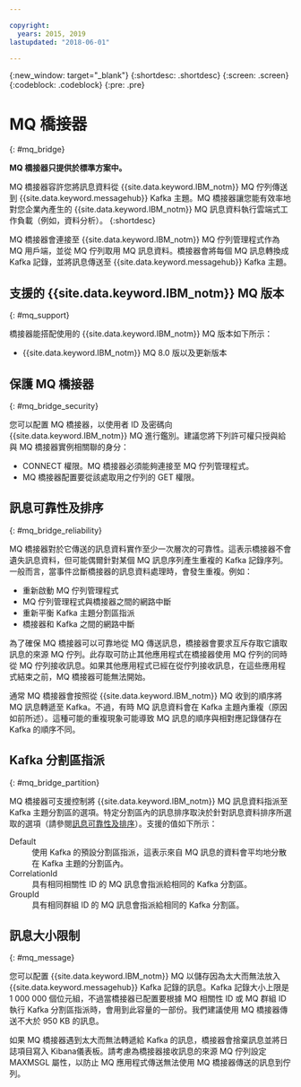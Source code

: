 ```yaml
---

copyright:
  years: 2015, 2019
lastupdated: "2018-06-01"

---
```


{:new_window: target="_blank"}
{:shortdesc: .shortdesc}
{:screen: .screen}
{:codeblock: .codeblock}
{:pre: .pre}

# MQ 橋接器
{: #mq_bridge}

**MQ 橋接器只提供於標準方案中。**
<br/>

MQ 橋接器容許您將訊息資料從 {{site.data.keyword.IBM_notm}} MQ 佇列傳送到 {{site.data.keyword.messagehub}} Kafka 主題。MQ 橋接器讓您能有效率地對您企業內產生的 {{site.data.keyword.IBM_notm}} MQ 訊息資料執行雲端式工作負載（例如，資料分析）。
{:shortdesc}

MQ 橋接器會連接至 {{site.data.keyword.IBM_notm}} MQ 佇列管理程式作為 MQ 用戶端，並從 MQ 佇列取用 MQ 訊息資料。橋接器會將每個 MQ 訊息轉換成 Kafka 記錄，並將訊息傳送至 {{site.data.keyword.messagehub}} Kafka 主題。

## 支援的 {{site.data.keyword.IBM_notm}} MQ 版本
{: #mq_support}

橋接器能搭配使用的 {{site.data.keyword.IBM_notm}} MQ 版本如下所示：

* {{site.data.keyword.IBM_notm}} MQ 8.0 版以及更新版本

## 保護 MQ 橋接器
{: #mq_bridge_security}

您可以配置 MQ 橋接器，以使用者 ID 及密碼向 {{site.data.keyword.IBM_notm}} MQ 進行鑑別。建議您將下列許可權只授與給與 MQ 橋接器實例相關聯的身分：

* CONNECT 權限。MQ 橋接器必須能夠連接至 MQ 佇列管理程式。
* MQ 橋接器配置要從該處取用之佇列的 GET 權限。

## 訊息可靠性及排序
{: #mq_bridge_reliability}

MQ 橋接器對於它傳送的訊息資料實作至少一次層次的可靠性。這表示橋接器不會遺失訊息資料，但可能偶爾針對某個 MQ 訊息序列產生重複的 Kafka 記錄序列。一般而言，當事件岔斷橋接器的訊息資料處理時，會發生重複。例如：

* 重新啟動 MQ 佇列管理程式
* MQ 佇列管理程式與橋接器之間的網路中斷
* 重新平衡 Kafka 主題分割區指派
* 橋接器和 Kafka 之間的網路中斷

為了確保 MQ 橋接器可以可靠地從 MQ 傳送訊息，橋接器會要求互斥存取它讀取訊息的來源 MQ 佇列。此存取可防止其他應用程式在橋接器使用 MQ 佇列的同時從 MQ 佇列接收訊息。如果其他應用程式已經在從佇列接收訊息，在這些應用程式結束之前，MQ 橋接器可能無法開始。

通常 MQ 橋接器會按照從 {{site.data.keyword.IBM_notm}} MQ 收到的順序將 MQ 訊息轉遞至 Kafka。不過，有時 MQ 訊息資料會在 Kafka 主題內重複（原因如前所述）。這種可能的重複現象可能導致 MQ 訊息的順序與相對應記錄儲存在 Kafka 的順序不同。

## Kafka 分割區指派
{: #mq_bridge_partition}

MQ 橋接器可支援控制將 {{site.data.keyword.IBM_notm}} MQ 訊息資料指派至 Kafka 主題分割區的選項。特定分割區內的訊息排序取決於針對訊息資料排序所選取的選項（請參閱[訊息可靠性及排序](#mq_bridge_reliability)）。支援的值如下所示：
<dl><dt>Default</dt>
<dd>使用 Kafka 的預設分割區指派，這表示來自 MQ 訊息的資料會平均地分散在 Kafka 主題的分割區內。</dd>
<dt>CorrelationId</dt>
<dd>具有相同相關性 ID 的 MQ 訊息會指派給相同的 Kafka 分割區。</dd>
<dt>GroupId</dt>
<dd>具有相同群組 ID 的 MQ 訊息會指派給相同的 Kafka 分割區。</dd>
</dl>

## 訊息大小限制
{: #mq_message}

您可以配置 {{site.data.keyword.IBM_notm}} MQ 以儲存因為太大而無法放入 {{site.data.keyword.messagehub}} Kafka 記錄的訊息。Kafka 記錄大小上限是
1 000 000 個位元組，不過當橋接器已配置要根據 MQ 相關性 ID 或 MQ 群組 ID 執行
Kafka 分割區指派時，會用到此容量的一部份。我們建議使用 MQ 橋接器傳送不大於 950 KB 的訊息。

如果 MQ 橋接器遇到太大而無法轉遞給 Kafka 的訊息，橋接器會捨棄訊息並將日誌項目寫入 Kibana儀表板。請考慮為橋接器接收訊息的來源 MQ 佇列設定 MAXMSGL
屬性，以防止 MQ 應用程式傳送無法使用 MQ 橋接器傳送的訊息到佇列。
